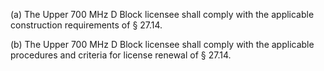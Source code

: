 (a) The Upper 700 MHz D Block licensee shall comply with the applicable construction requirements of § 27.14.

(b) The Upper 700 MHz D Block licensee shall comply with the applicable procedures and criteria for license renewal of § 27.14.


